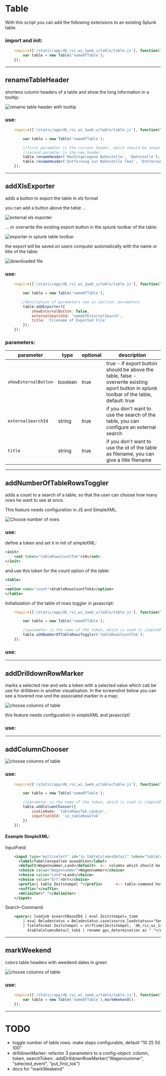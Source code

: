 
# Table
With this script you can add the following extensions to an existing Splunk table.

### import and init:
```javascript
    require(['/static/app/db_rsi_wi_1web_u/table/table.js'], function(Table) {
        var table = new Table('nameOfTable');
    });
```

___
## renameTableHeader

shortens column headers of a table and show the long information in a tooltip:


![rename table header with tooltip](./screenshots/renameTableHeaderWithTooltip.PNG)

### use:
```javascript
    require(['/static/app/db_rsi_wi_1web_u/table/table.js'], function(Table) {

        var table = new Table('nameOfTable');

        //first parameter is the current header, which should be shown in tooltip
        //second paramter is the new header
        table.renameHeader('Nächstgelegene Bahnstelle', 'Bahnstelle');
        table.renameHeader('Entfernung zur Bahnstelle [km]', 'Entfernung');
    });
```

___
## addXlsExporter

adds a button to export the table in xls format

you can add a button above the table ...

![external xls exporter](./screenshots/tableExporterExtern.PNG)

... or overwrite the existing export-button in the splunk toolbar of the table:

![exporter in splunk table toolbar](./screenshots/exporterSplunkToolbar.PNG)

the export will be saved on users computer automatically with the name or title of the table:

![downloaded file](./screenshots/exporterFile.PNG)
        
### use:

```javascript
    require(['/static/app/db_rsi_wi_1web_u/table/table.js'], function(Table) {

        var table = new Table('nameOfTable');

       //description of parameters see in section: parameters
        table.addExporter({
            showExternalButton: false,
            externalSearchId: 'nameOfExternalSearch',
            title: 'Filename of Exported File'
        });
    });
```
### parameters:

| parameter           | type    | optional | description                           |
| ---------           | ------- | ---------| --------------------------------------|
| `showExternalButton`| boolean | true     | true - if export button should be above the table, false - overwrite existing eport button in splunk toolbar of the table, default: true |
| `externalSearchId`  | string  | true     | if you don't want to use the search of the table, you can configure an external search   |
| `title`             | string  | true     | if you don't want to use the id of the table as filename, you can give a title filename  |



___
## addNumberOfTableRowsToggler
adds a count to a search of a table, so that the user can choose how many rows he want to see at once.

This feature needs configuration in JS and SimpleXML.

![Choose number of rows](./screenshots/NumberOfRowsChooser.PNG)


### use:

define a token and set it in init of simpleXML:

```xml
<init>
    <set token="tableRowsCountTok">10</set>
</init>
```

and use this token for the count option of the table:

```xml
<table>
...
<option name="count">$tableRowsCountTok$</option>
</table>
```

Initialisiation of the table of rows toggler in javascript:

```javascript
    require(['/static/app/db_rsi_wi_1web_u/table/table.js'], function(Table) {

        var table = new Table('nameOfTable');

        //parameter is the name of the token, which is used in simpleXML
        table.addNumberOfTableRowsToggler('tableRowsCountTok');
    });
```


### use:

___
## addDrilldownRowMarker
marks a selected row and sets a token with a selected value which cab be use for drilldown in another visualisation. In the screenshot below you can see a hovered row und the associated marker in a map:

![choose columns of table](./screenshots/tableRowMarker.PNG)

this feature needs configuration in simpleXML and javascript!

### use: 

___
## addColumnChooser

![choose columns of table](./screenshots/tableColumnChooser.PNG)

### use: 


```javascript
    require(['/static/app/db_rsi_wi_1web_u/table/table.js'], function(Table) {

        var table = new Table('nameOfTable');

        //parameter is the name of the token, which is used in simpleXML
        table.addColumnChooser({
            cookieName: 'tableRowsTok_cookie', 
            inputfieldId: 'in_tableRowsTok'
        })
    });
```

#### Example SimpleXML:

InputField:

```xml
    <input type="multiselect" id="in_tableColumnsDetail" token="tableColumnsDetail_tok" searchWhenChanged="true">
      <label>Tabellenspalten auswählen</label>
      <default>Wagennummer,Land</default>  <-- columns which should be shown as default (before user selected his own fields)
      <choice value="Wagennummer">Wagennummer</choice>
      <choice value="Land">Land</choice>
      <choice value="Ort">Ort</choice>
      <prefix>| table Zeitstempel "</prefix>      <-- table-command here as prefix, with fields that should not be deselectable. This fields should not be listed as choice in input
      <suffix>"</suffix>
      <delimiter>" "</delimiter>
    </input>
````


Search-Command: 

```xml
    <query>| loadjob $searchBaseID$ | eval Zeitstempel=_time          
        | eval Beladestatus = Beladestatus.case(source_loadstatus=="Sensor",", seit ".if(loadstatus_lastChange="Unbekannt","Unbekannt",strftime(strptime(loadstatus_lastChange, `db_rsi_wi_1src_ma_eventTimeFormat`), "%d.%m.%Y %H:%M")),source_loadstatus=="FLO-LSO",", Information vom ".if(base_wgfTimestamp="Unbekannt","Unbekannt",strftime(strptime(base_wgfTimestamp, `db_rsi_wi_1src_ma_eventTimeFormat`), "%d.%m.%Y %H:%M")),1=1,", ")." (Quelle: ".source_loadstatus.")", Bewegungsstatus = Bewegungsstatus." seit ".if(moveState_lastChange="Unbekannt","Unbekannt",strftime(strptime(moveState_lastChange, `db_rsi_wi_1src_ma_eventTimeFormat`), "%d.%m.%Y %H:%M"))
        | fieldformat Zeitstempel = strftime(Zeitstempel, `db_rsi_wi_1src_ma_fieldformatTimeFormat`)
          $tableColumnsDetail_tok$ | rename gps_determination as " "</query>                                  <-- use token with table-command here in search-command
```
___

## markWeekend

colors table headers with weedend dates in green

![choose columns of table](./screenshots/markWeekendTableheader.PNG)

### use: 

```javascript
    require(['/static/app/db_rsi_wi_1web_u/table/table.js'], function(Table) {
        var table = new Table('nameOfTable').markWeekend();
    });
```

___

# TODO

- toggle number of table rows: make steps configurable, default "10 25 50 100"
- drilldownMarker: refactor 3 parameters to a config-object: column, token, searchToken:
.addDrilldownRowMarker("Wagennummer", "selected_event", "put_first_tok")
- docs for "markWeekend"
